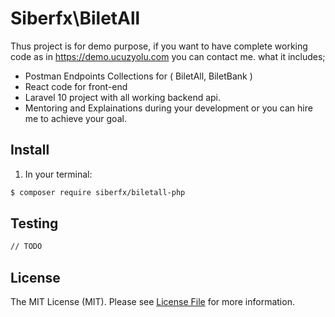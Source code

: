 # Siberfx\BiletAll
Thus project is for demo purpose, if you want to have complete working code as in https://demo.ucuzyolu.com you can contact me.
what it includes;
 - Postman Endpoints Collections for ( BiletAll, BiletBank )
 - React code for front-end
 - Laravel 10 project with all working backend api.
 - Mentoring and Explainations during your development or you can hire me to achieve your goal.
   

## Install

1) In your terminal:

``` bash
$ composer require siberfx/biletall-php
```


## Testing

``` bash
// TODO
```

## License

The MIT License (MIT). Please see [License File](LICENSE.md) for more information.
